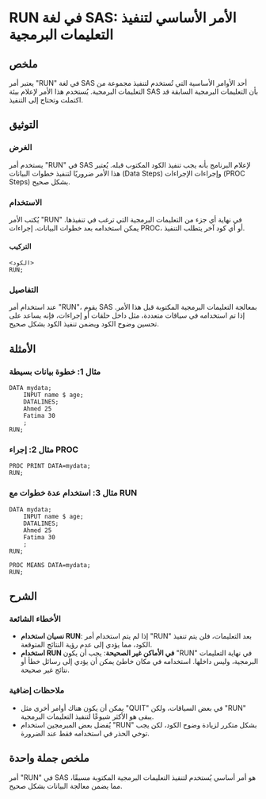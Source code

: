 <!--
Meta Description: # RUN في لغة SAS: الأمر الأساسي لتنفيذ التعليمات البرمجية ## ملخص يعتبر أمر "RUN" في لغة SAS أحد الأوامر الأساسية التي تُستخدم لتنفيذ مجموعة من التعلي...
Meta Keywords: run, sas, التعليمات, البرمجية, أمر
-->

# RUN في لغة SAS: الأمر الأساسي لتنفيذ التعليمات البرمجية

## ملخص
يعتبر أمر "RUN" في لغة SAS أحد الأوامر الأساسية التي تُستخدم لتنفيذ مجموعة من التعليمات البرمجية. يُستخدم هذا الأمر لإعلام بيئة SAS بأن التعليمات البرمجية السابقة قد اكتملت وتحتاج إلى التنفيذ.

## التوثيق
### الغرض
يستخدم أمر "RUN" في SAS لإعلام البرنامج بأنه يجب تنفيذ الكود المكتوب قبله. يُعتبر هذا الأمر ضروريًا لتنفيذ خطوات البيانات (Data Steps) وإجراءات الإجراءات (PROC Steps) بشكل صحيح.

### الاستخدام
يُكتب الأمر "RUN" في نهاية أي جزء من التعليمات البرمجية التي ترغب في تنفيذها. يمكن استخدامه بعد خطوات البيانات، إجراءات PROC، أو أي كود آخر يتطلب التنفيذ. 

#### التركيب
```sas
<الكود>
RUN;
```

### التفاصيل
عند استخدام أمر "RUN"، يقوم SAS بمعالجة التعليمات البرمجية المكتوبة قبل هذا الأمر. إذا تم استخدامه في سياقات متعددة، مثل داخل حلقات أو إجراءات، فإنه يساعد على تحسين وضوح الكود ويضمن تنفيذ الكود بشكل صحيح.

## الأمثلة
### مثال 1: خطوة بيانات بسيطة
```sas
DATA mydata;
    INPUT name $ age;
    DATALINES;
    Ahmed 25
    Fatima 30
    ;
RUN;
```

### مثال 2: إجراء PROC
```sas
PROC PRINT DATA=mydata;
RUN;
```

### مثال 3: استخدام عدة خطوات مع RUN
```sas
DATA mydata;
    INPUT name $ age;
    DATALINES;
    Ahmed 25
    Fatima 30
    ;
RUN;

PROC MEANS DATA=mydata;
RUN;
```

## الشرح
### الأخطاء الشائعة
- **نسيان استخدام RUN**: إذا لم يتم استخدام أمر "RUN" بعد التعليمات، فلن يتم تنفيذ الكود، مما يؤدي إلى عدم رؤية النتائج المتوقعة.
- **استخدام RUN في الأماكن غير الصحيحة**: يجب أن يكون "RUN" في نهاية التعليمات البرمجية، وليس داخلها. استخدامه في مكان خاطئ يمكن أن يؤدي إلى رسائل خطأ أو نتائج غير صحيحة.

### ملاحظات إضافية
- يمكن أن يكون هناك أوامر أخرى مثل "QUIT" في بعض السياقات، ولكن "RUN" يبقى هو الأكثر شيوعًا لتنفيذ التعليمات البرمجية.
- يُفضل بعض المبرمجين استخدام "RUN" بشكل متكرر لزيادة وضوح الكود، لكن يجب توخي الحذر في استخدامه فقط عند الضرورة.

## ملخص جملة واحدة
أمر "RUN" في SAS هو أمر أساسي يُستخدم لتنفيذ التعليمات البرمجية المكتوبة مسبقًا، مما يضمن معالجة البيانات بشكل صحيح.
